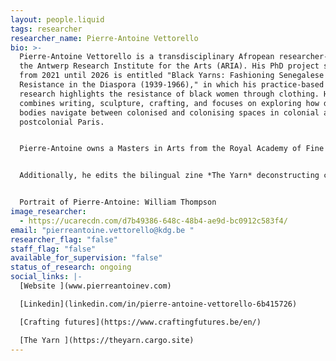 ```yaml
---
layout: people.liquid
tags: researcher
researcher_name: Pierre-Antoine Vettorello
bio: >-
  Pierre-Antoine Vettorello is a transdisciplinary Afropean researcher-artist at
  the Antwerp Research Institute for the Arts (ARIA). His PhD project spanning
  from 2021 until 2026 is entitled "Black Yarns: Fashioning Senegalese Women’s
  Resistance in the Diaspora (1939-1966)," in which his practice-based artistic
  research highlights the resistance of black women through clothing. His work
  combines writing, sculpture, crafting, and focuses on exploring how dressed
  bodies navigate between colonised and colonising spaces in colonial and
  postcolonial Paris. 


  Pierre-Antoine owns a Masters in Arts from the Royal Academy of Fine Arts in Antwerp, and a Masters in Artistic Research from Sint Lucas Antwerpen. He participated in residencies, notably at the Cité Internationale des Arts in Paris and Villa Ndar in Saint-Louis. He is the author of a chapter entitled « Uniqueness in Fashion: Disrupting Modernity, Igniting Indigenous Romanticism » in the forthcoming *The Future of Fashion* *Education*. (Routledge, UK), and also a forthcoming chapter, « Dressing for Defiance: From Senegal to Diasporic Colonial Paris with Khady Diop » in *The Poetics of Fabric: Intermedial Craft in Poetry and Textiles* (Bloomsbury, UK). 


  Additionally, he edits the bilingual zine *The Yarn* deconstructing colonial violence in fashion education, museology and industry. He is also part of the inter-university research group on the transmission of craftsmanship in Flanders, "Crafting Futures".


  Portrait of Pierre-Antoine: William Thompson
image_researcher:
  - https://ucarecdn.com/d7b49386-648c-48b4-ae9d-bc0912c583f4/
email: "pierreantoine.vettorello@kdg.be "
researcher_flag: "false"
staff_flag: "false"
available_for_supervision: "false"
status_of_research: ongoing
social_links: |-
  [Website ](www.pierreantoinev.com)

  [Linkedin](linkedin.com/in/pierre-antoine-vettorello-6b415726)  

  [Crafting futures](https://www.craftingfutures.be/en/)

  [The Yarn ](https://theyarn.cargo.site)
---
```

